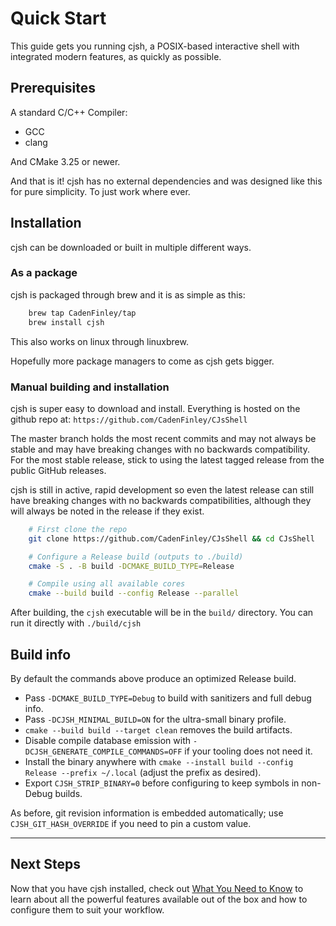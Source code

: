# Quick Start

This guide gets you running cjsh, a POSIX-based interactive shell with integrated modern features, as quickly as possible.

## Prerequisites

A standard C/C++ Compiler:

 - GCC
 - clang

And CMake 3.25 or newer.

And that is it! cjsh has no external dependencies and was designed like this for pure simplicity. To just work where ever.

## Installation

cjsh can be downloaded or built in multiple different ways.

### As a package

cjsh is packaged through brew and it is as simple as this:

```bash
    brew tap CadenFinley/tap
    brew install cjsh
```
This also works on linux through linuxbrew.

Hopefully more package managers to come as cjsh gets bigger.

### Manual building and installation

cjsh is super easy to download and install. Everything is hosted on the github repo at: `https://github.com/CadenFinley/CJsShell` 

The master branch holds the most recent commits and may not always be stable and may have breaking changes with no backwards compatibility. For the most stable release, stick to using the latest tagged release from the public GitHub releases.

cjsh is still in active, rapid development so even the latest release can still have breaking changes with no backwards compatibilities, although they will always be noted in the release if they exist.

```bash
    # First clone the repo
    git clone https://github.com/CadenFinley/CJsShell && cd CJsShell

    # Configure a Release build (outputs to ./build)
    cmake -S . -B build -DCMAKE_BUILD_TYPE=Release

    # Compile using all available cores
    cmake --build build --config Release --parallel
```

After building, the `cjsh` executable will be in the `build/` directory. You can run it directly with `./build/cjsh`
## Build info

By default the commands above produce an optimized Release build.

- Pass `-DCMAKE_BUILD_TYPE=Debug` to build with sanitizers and full debug info.
- Pass `-DCJSH_MINIMAL_BUILD=ON` for the ultra-small binary profile.
- `cmake --build build --target clean` removes the build artifacts.
- Disable compile database emission with `-DCJSH_GENERATE_COMPILE_COMMANDS=OFF` if your tooling does not need it.
- Install the binary anywhere with `cmake --install build --config Release --prefix ~/.local` (adjust the prefix as desired).
- Export `CJSH_STRIP_BINARY=0` before configuring to keep symbols in non-Debug builds.

As before, git revision information is embedded automatically; use `CJSH_GIT_HASH_OVERRIDE` if you need to pin a custom value.

---

## Next Steps

Now that you have cjsh installed, check out [What You Need to Know](what-to-know.md) to learn about all the powerful features available out of the box and how to configure them to suit your workflow.
